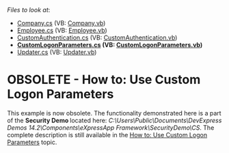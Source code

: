 <!-- default file list -->
*Files to look at*:

* [Company.cs](./CS/CustomLogonParametersExample.Module/BusinessObjects/Company.cs) (VB: [Company.vb](./VB/CustomLogonParametersExample.Module/BusinessObjects/Company.vb))
* [Employee.cs](./CS/CustomLogonParametersExample.Module/BusinessObjects/Employee.cs) (VB: [Employee.vb](./VB/CustomLogonParametersExample.Module/BusinessObjects/Employee.vb))
* [CustomAuthentication.cs](./CS/CustomLogonParametersExample.Module/CustomAuthentication.cs) (VB: [CustomAuthentication.vb](./VB/CustomLogonParametersExample.Module/CustomAuthentication.vb))
* **[CustomLogonParameters.cs](./CS/CustomLogonParametersExample.Module/CustomLogonParameters.cs) (VB: [CustomLogonParameters.vb](./VB/CustomLogonParametersExample.Module/CustomLogonParameters.vb))**
* [Updater.cs](./CS/CustomLogonParametersExample.Module/DatabaseUpdate/Updater.cs) (VB: [Updater.vb](./VB/CustomLogonParametersExample.Module/DatabaseUpdate/Updater.vb))
<!-- default file list end -->
# OBSOLETE - How to: Use Custom Logon Parameters


<p>This example is now obsolete. The functionality demonstrated here is a part of the <strong>Security Demo </strong>located here: <em>C:\Users\Public\Documents\DevExpress Demos 14.2\Components\eXpressApp Framework\SecurityDemo\CS</em>. The complete description is still available in the <a href="http://documentation.devexpress.com/#Xaf/CustomDocument2982"><u>How to: Use Custom Logon Parameters</u></a> topic.</p>

<br/>


